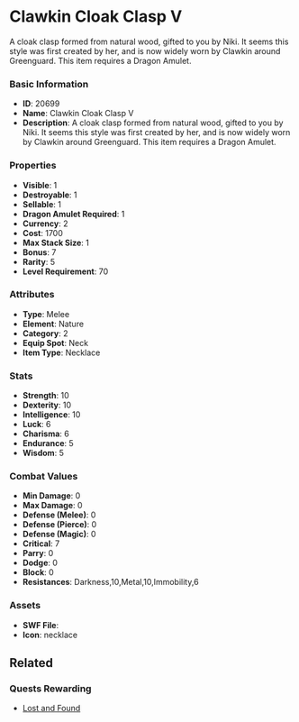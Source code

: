 # Clawkin Cloak Clasp V

A cloak clasp formed from natural wood, gifted to you by Niki. It seems this style was first created by her, and is now widely worn by Clawkin around Greenguard. This item requires a Dragon Amulet.

### Basic Information

- **ID**: 20699
- **Name**: Clawkin Cloak Clasp V
- **Description**: A cloak clasp formed from natural wood, gifted to you by Niki. It seems this style was first created by her, and is now widely worn by Clawkin around Greenguard. This item requires a Dragon Amulet.

### Properties

- **Visible**: 1
- **Destroyable**: 1
- **Sellable**: 1
- **Dragon Amulet Required**: 1
- **Currency**: 2
- **Cost**: 1700
- **Max Stack Size**: 1
- **Bonus**: 7
- **Rarity**: 5
- **Level Requirement**: 70

### Attributes

- **Type**: Melee
- **Element**: Nature
- **Category**: 2
- **Equip Spot**: Neck
- **Item Type**: Necklace

### Stats

- **Strength**: 10
- **Dexterity**: 10
- **Intelligence**: 10
- **Luck**: 6
- **Charisma**: 6
- **Endurance**: 5
- **Wisdom**: 5

### Combat Values

- **Min Damage**: 0
- **Max Damage**: 0
- **Defense (Melee)**: 0
- **Defense (Pierce)**: 0
- **Defense (Magic)**: 0
- **Critical**: 7
- **Parry**: 0
- **Dodge**: 0
- **Block**: 0
- **Resistances**: Darkness,10,Metal,10,Immobility,6

### Assets

- **SWF File**: 
- **Icon**: necklace

## Related

### Quests Rewarding

- [Lost and Found](../quests/1904-lost-and-found.md)


